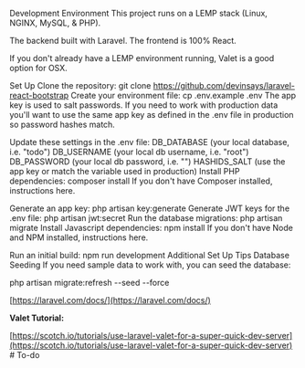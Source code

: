Development Environment
This project runs on a LEMP stack (Linux, NGINX, MySQL, & PHP).

The backend built with Laravel. The frontend is 100% React.

If you don't already have a LEMP environment running, Valet is a good option for OSX.

Set Up
Clone the repository:
git clone https://github.com/devinsays/laravel-react-bootstrap
Create your environment file:
cp .env.example .env
The app key is used to salt passwords. If you need to work with production data you'll want to use the same app key as defined in the .env file in production so password hashes match.

Update these settings in the .env file:
DB_DATABASE (your local database, i.e. "todo")
DB_USERNAME (your local db username, i.e. "root")
DB_PASSWORD (your local db password, i.e. "")
HASHIDS_SALT (use the app key or match the variable used in production)
Install PHP dependencies:
composer install
If you don't have Composer installed, instructions here.

Generate an app key:
php artisan key:generate
Generate JWT keys for the .env file:
php artisan jwt:secret
Run the database migrations:
php artisan migrate
Install Javascript dependencies:
npm install
If you don't have Node and NPM installed, instructions here.

Run an initial build:
npm run development
Additional Set Up Tips
Database Seeding
If you need sample data to work with, you can seed the database:

php artisan migrate:refresh --seed --force


[https://laravel.com/docs/](https://laravel.com/docs/)

**Valet Tutorial:**

[https://scotch.io/tutorials/use-laravel-valet-for-a-super-quick-dev-server](https://scotch.io/tutorials/use-laravel-valet-for-a-super-quick-dev-server)
#   T o - d o 
 
 
